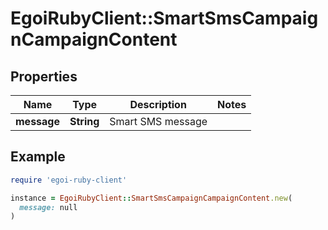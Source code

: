 # EgoiRubyClient::SmartSmsCampaignCampaignContent

## Properties

| Name | Type | Description | Notes |
| ---- | ---- | ----------- | ----- |
| **message** | **String** | Smart SMS message |  |

## Example

```ruby
require 'egoi-ruby-client'

instance = EgoiRubyClient::SmartSmsCampaignCampaignContent.new(
  message: null
)
```

